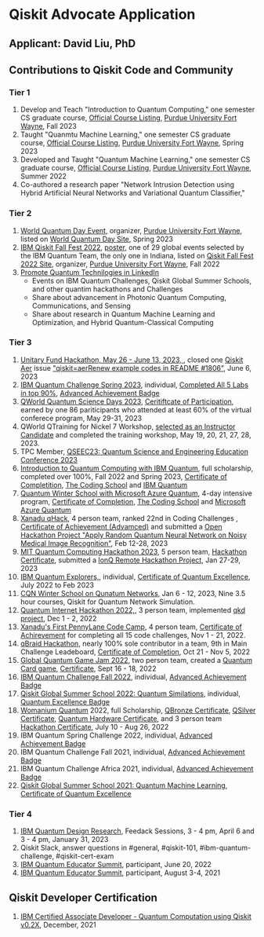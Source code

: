 # Qiskit Advocate Application
## Applicant: David Liu, PhD
## Contributions to Qiskit Code and Community
### Tier 1
1. Develop and Teach "Introduction to Quantum Computing," one semester CS graduate course, [Official Course Listing](https://github.com/davidlearn/qiskitAdvocateApplication/blob/main/CS59000QCFA23.pdf), [Purdue University Fort Wayne](https://www.pfw.edu/), Fall 2023
2. Taught "Quanmtu Machine Learning," one semester CS graduate course, [Official Course Listing](https://github.com/davidlearn/qiskitAdvocateApplication/blob/main/CS59000QMLSP23.pdf), [Purdue University Fort Wayne](https://www.pfw.edu/), Spring 2023
3. Developed and Taught "Quantum Machine Learning," one semester CS graduate course, [Official Course Listing](https://github.com/davidlearn/qiskitAdvocateApplication/blob/main/CS59000QMLSU22.pdf), [Purdue University Fort Wayne](https://www.pfw.edu/), Summer 2022
4. Co-authored a research paper "Network Intrusion Detection using Hybrid Artificial Neural Networks and Variational Quantum Classifier,"

### Tier 2
1. [World Quantum Day Event](https://github.com/davidlearn/qiskitAdvocateApplication/blob/main/Q-day2Small.jpg), organizer, [Purdue University Fort Wayne](https://www.pfw.edu/), listed on [World Quantum Day Site](https://worldquantumday.org/events/intro-to-quantum-computing-its-applications/), Spring 2023
2. [IBM Qiskit Fall Fest 2022](https://github.com/purduequaic/qiskit-fall-fest-22/blob/main/README.md), [poster](https://github.com/davidlearn/qiskitAdvocateApplication/blob/main/QiskitFest22.jpg), one of 29 global events selected by the IBM Quantum Team, the only one in Indiana, listed on [Qiskit Fall Fest 2022 Site](https://qiskit.org/events/fall-fest/), organizer, [Purdue University Fort Wayne](https://www.pfw.edu/), Fall 2022
3. [Promote Quantum Technilogies in LinkedIn](https://www.linkedin.com/in/davidqliu/)
   - Events on IBM Quantum Challenges, Qiskit Global Summer Schools, and other quantim hackathons and Challenges
   - Share about advancement in Photonic Quantum Computing, Communications, and Sensing
   - Share about research in Quantum Machine Learning and Optimization, and Hybrid Quantum-Classical Computing

### Tier 3
1. [Unitary Fund Hackathon, May 26 - June 13, 2023, ](https://unitaryhack.dev/), closed one [Qiskit Aer](https://unitaryhack.dev/projects/qiskit-aer/) issue ["qiskit=aerRenew example codes in README #1806"](https://github.com/Qiskit/qiskit-aer/issues/1806), June 6, 2023
2. [IBM Quantum Challenge Spring 2023](https://research.ibm.com/blog/quantum-challenge-spring-2023), individual, [Completed All 5 Labs in top 90%](https://github.com/davidlearn/qiskitAdvocateApplication/blob/main/Lab5IBMQuantumSP23.gif), [Advanced Achievement Badge](https://www.credly.com/badges/66aea853-a68e-414c-9d33-34d908a6c294/public_url)
3. [QWorld Quantum Science Days 2023](https://qworld.net/qscience-days-2023/), [Ceritiftcate of Participation](https://github.com/davidlearn/qiskitAdvocateApplication/commit/88b3356fa35b075f2aadf6703f97671406852c3f), earned by one 86 pariticipants who attended at least 60% of the virtual conferece program, May 29-31, 2023
4. QWorld QTraining for Nickel 7 Workshop, [selected as an Instructor Candidate](https://github.com/davidlearn/qiskitAdvocateApplication/blob/main/QTraining%207%20Workshop%20Application%20Acceptance%20-%20I_Page_1.jpg) and completed the training workshop, May 19, 20, 21, 27, 28, 2023.
5. TPC Member, [QSEEC23: Quantum Science and Engineering Education Conference 2023](https://ed.quantum.ieee.org/qseec-23/)
6. [Introduction to Quantum Computing with IBM Quantum](https://www.qubitbyqubit.org/course-info),  full scholarship, completed over 100%, Fall 2022 and Spring 2023, [Certificate of Completition](https://verified.sertifier.com/en/verify/56245325107158), [The Coding School](https://the-cs.org/) and [IBM Quantum](https://www.ibm.com/quantum) 
7. [Quantum Winter School with Microsoft Azure Quantum](https://www.qubitbyqubit.org/winter-school), 4-day intensive program, [Certificate of Completion](https://github.com/davidlearn/qiskitAdvocateApplication/blob/main/MicrosoftWinterSchool.png), [The Coding School](https://the-cs.org/) and [Microsoft Azure Quantum](https://azure.microsoft.com/en-us/products/quantum/) 
8. [Xanadu qHack](https://github.com/XanaduAI/QHack2023), 4 person team, ranked 22nd in Coding Challenges , [Certificate of Achievement (Advamced)](https://mcusercontent.com/725f07a1d1a4337416c3129fd/images/8eda94fe-827b-156f-5d88-902b47a17ba7.png) and submitted a [Open Hackathon Project "Apply Random Quantum Neural Network on Noisy Medical Image Recognition"](https://github.com/XanaduAI/QHack2023/issues/87), Feb 12-28, 2023
9. [MIT Quantum Computing Hackathon 2023](https://www.iquise.mit.edu/iQuHACK/2023-01-27), 5 person team, [Hackathon Certificate](https://github.com/davidlearn/qiskitAdvocateApplication/blob/main/cert-DavidLiu.pdf), submitted a [IonQ Remote Hackathon Project](https://github.com/iQuHACK/2023_IonQ_Remote/pull/16), Jan 27-29, 2023
10. [IBM Quantum Explorers,](http://qisk.it/quantum-explorers), individual, [Certificate of Quantum Excellence](https://github.com/davidlearn/qiskitAdvocateApplication/blob/main/QuamtumExplorerExcellence%20Certificate.pdf), July 2022 to Feb 2023
11. [CQN Winter School on Qunatum Networks](https://cqn-erc.org/education/winter-school-2023/), Jan 6 - 12,  2023, Nine 3.5 hour courses, Qiskit for Quantum Network Simulation. 
12. [Quantum Internet Hackathon 2022,](https://quantum-internet.team/event/qia-hackathon-2022/), 3 person team, implemented [ qkd project](https://github.com/GSiddiMoreau/QIH22-QKD), Dec 1 - 2, 2022
13. [Xanadu's First PennyLane Code Camp](https://codecamp.xanadu.ai/), 4 person team, [Certificate of Achirevement](https://verified.sertifier.com/en/verify/96456667287733) for completing all 15 code challenges, Nov 1 - 21, 2022.
14. [qBraid Hackathon](https://qbraid.com/haqs/), nearly 100% sole contributor in a team, 9th in Main Challenge Leadeboard, [Certificate of Completion](https://github.com/davidlearn/qiskitAdvocateApplication/blob/main/HAQS_%20David%20Liu_CERTIFICATE.pdf), Oct 21 - Nov 5, 2022
15. [Global Quantum Game Jam 2022](https://www.igda.fi/new-events/2022/igda-future-amp-global-quantum-game-jam-2022), two person team, created a [Quantum Card game](https://yashaswini-hm.itch.io/q-uno), [Certificate](https://github.com/davidlearn/qiskitAdvocateApplication/blob/main/QuantumGameJamDavid_Liu.pdf), Sept 16 - 18, 2022
16. [IBM Quantum Challenge Fall 2022](https://research.ibm.com/blog/quantum-challenge-fall-2022-results), individual, [Advanced Achievement Badge](https://www.credly.com/badges/e7dd63d3-d03c-4ada-b1a2-4323e18a8045/public_url)
17. [Qiskit Global Summer School 2022: Quantum Similations](https://qiskit.org/events/summer-school/), individual, [Quantum Excellence Badge](https://www.credly.com/badges/2fbeb6f0-b03b-474b-87da-6fe1cf88f189/public_url)
18. [Womanium Quantum](https://www.womanium.org/Quantum/Program) 2022, full Scholarship, [QBronze Certificate](https://github.com/davidlearn/qiskitAdvocateApplication/blob/main/QBronze96-226.pdf), [QSilver Certificate](https://github.com/davidlearn/qiskitAdvocateApplication/blob/main/QSilver14-128.pdf), [Quantum Hardware Certificate](https://github.com/davidlearn/qiskitAdvocateApplication/blob/main/Qhardware.png), and 3 person team [Hackathon Certificate](https://github.com/davidlearn/qiskitAdvocateApplication/blob/main/WomaniumHackthon.jpg), July 10 - Aug 26, 2022
19. IBM Quantum Spring Challenge 2022, individual, [Advanced Achievement Badge](https://www.credly.com/badges/e04729da-58ea-40d8-855c-c891a91c3b3d/public_url)
20. IBM Quantum Challenge Fall 2021, individual, [Advanced Achievement Badge](https://www.credly.com/badges/d05e014c-0acd-4d89-9959-f4f68122983c/public_url)
21. IBM Quantum Challenge Africa 2021, individual, [Advanced Achievement Badge](https://www.credly.com/badges/580f265c-9a9d-4f2a-9795-5ad14e451b80/public_url)
22. [Qiskit Global Summer School 2021: Quantum Machine Learning](https://qiskit.org/learn/summer-school/quantum-computing-and-quantum-learning-2021/), [Certificate of Quantum Excellence](https://github.com/davidlearn/qiskitAdvocateApplication/blob/main/QiskitGlobalSummerSchool_CertificateofQuantumExcellence.pdf)
#### 
### Tier 4
1. [IBM Quantum Design Research](https://www.ibm.com/quantum/feedback-program), Feedack Sessions, 3 - 4 pm, April 6 and 3 - 4 pm, January 31, 2023
2. Qiskit Slack, answer questions in #general, #qiskit-101, #ibm-quantum-challenge, #qiskit-cert-exam
3. [IBM Quantum Educator Summit](https://ibmquantumeducator.bemyapp.com/), participant, June 20, 2022
4. [IBM Quantum Educator Summit](https://ibmquantumeducator.bemyapp.com/), participant, August 3-4, 2021
## Qiskit Developer Certification
1. [IBM Certified Associate Developer - Quantum Computation using Qiskit v0.2X](https://www.credly.com/badges/86317861-13ad-4cd1-8b01-6217e9ca4398/public_url), December, 2021
## 
